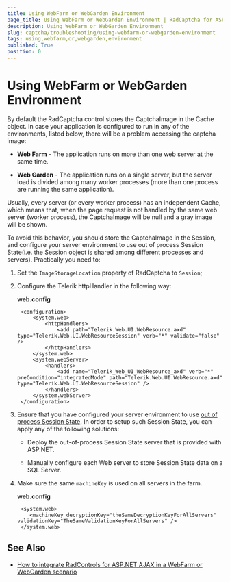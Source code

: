 ```yaml
---
title: Using WebFarm or WebGarden Environment
page_title: Using WebFarm or WebGarden Environment | RadCaptcha for ASP.NET AJAX Documentation
description: Using WebFarm or WebGarden Environment
slug: captcha/troubleshooting/using-webfarm-or-webgarden-environment
tags: using,webfarm,or,webgarden,environment
published: True
position: 0
---
```


# Using WebFarm or WebGarden Environment

By default the RadCaptcha control stores the CaptchaImage in the Cache object.	In case your application is configured to run in any of the environments, listed below, there will be a problem accessing the captcha image:

* **Web Farm** - The application runs on more than one web server at the same time.

* **Web Garden** - The application runs on a single server, but the server load is divided among many worker processes (more than one process are running the same application).

Usually, every server (or every worker process) has an independent Cache, which means that,	when the page request is not handled by the same web server (worker process), the CaptchaImage will be null and a gray image will be shown.

To avoid this behavior, you should store the CaptchaImage in the Session, and configure your server environment to use out of process Session State(i.e. the Session object is shared among different processes and servers). Practically you need to:

1. Set the `ImageStorageLocation` property of RadCaptcha to `Session`;

1. Configure the Telerik httpHandler in the following way:

	**web.config**
	
		<configuration>
			<system.web>
				<httpHandlers>
					<add path="Telerik.Web.UI.WebResource.axd" type="Telerik.Web.UI.WebResourceSession" verb="*" validate="false" />
				</httpHandlers>
			</system.web>
			<system.webServer>
				<handlers>
					<add name="Telerik_Web_UI_WebResource_axd" verb="*" preCondition="integratedMode" path="Telerik.Web.UI.WebResource.axd" type="Telerik.Web.UI.WebResourceSession" />
				</handlers>
			</system.webServer>
		</configuration>

1. Ensure that you have configured your server environment to use [out of process Session State](http://msdn.microsoft.com/en-us/library/ms972429.aspx). In order to setup such Session State, you can apply any of the following solutions:

	* Deploy the out-of-process Session State server that is provided with ASP.NET.

	* Manually configure each Web server to store Session State data on a SQL Server.

1. Make sure the same `machineKey` is used on all servers in the farm.

	**web.config**


		<system.web>
		   <machineKey decryptionKey="theSameDecryptionKeyForAllServers" validationKey="TheSameValidationKeyForAllServers" />
		</system.web>


## See Also

* [How to integrate RadControls for ASP.NET AJAX in a WebFarm or WebGarden scenario](http://www.telerik.com/blogs/integrate-radcontrols-for-asp.net-ajax-in-a-webfarm-or-webgarden)

